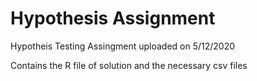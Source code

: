 # Hypothesis Assignment

Hypotheis Testing Assingment uploaded on 5/12/2020

Contains the R file of solution and the necessary csv files
